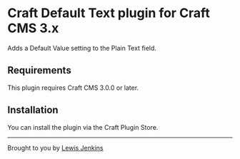# Craft Default Text plugin for Craft CMS 3.x

Adds a Default Value setting to the Plain Text field.

## Requirements

This plugin requires Craft CMS 3.0.0 or later.

## Installation

You can install the plugin via the Craft Plugin Store.

---

Brought to you by [Lewis Jenkins](https://lj.io)
